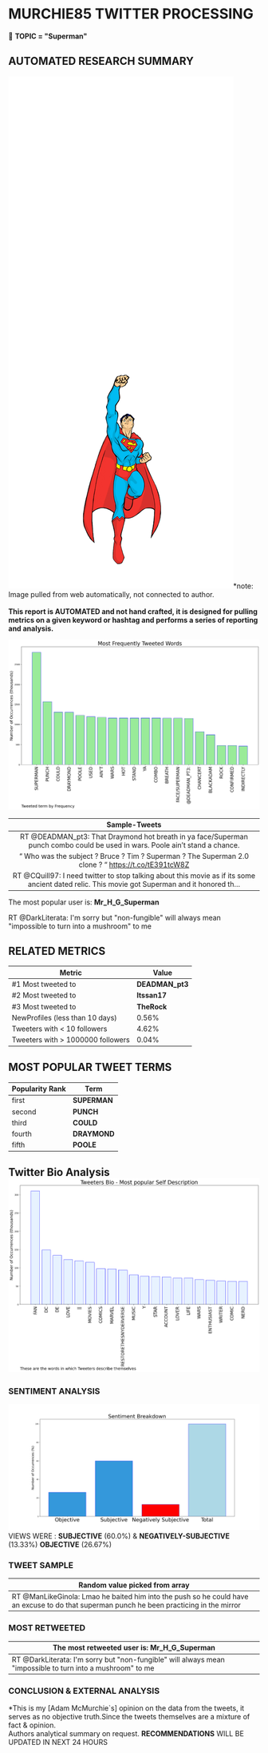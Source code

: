 # MURCHIE85 TWITTER PROCESSING 
&#x1F34E; **TOPIC = "Superman"**

## AUTOMATED RESEARCH SUMMARY

![image](assets/2022-10-07hashtagImage.png)*note: Image pulled from web automatically, not connected to author.
<br></br>
<b> This report is AUTOMATED and not hand crafted, it is designed for pulling metrics on a given keyword or hashtag and performs a series of reporting and analysis.</b>



![image](assets/2022-10-07TWEETS.png)



|                **Sample-Tweets**        |
| :-------------: |
| RT @DEADMAN_pt3: That Draymond hot breath in ya face/Superman punch combo could be used in wars. Poole ain’t stand a chance. |
| “ Who was the subject ? Bruce ? Tim ? Superman ? The Superman 2.0 clone ? “ https://t.co/tE391tcW8Z |
| RT @CQuill97: I need twitter to stop talking about this movie as if its some ancient dated relic. This movie got Superman and it honored th… |

The most popular user is: **Mr_H_G_Superman**
<div class="alert alert-block alert-danger"> RT @DarkLiterata: I'm sorry but "non-fungible" will always mean "impossible to turn into a mushroom" to me</div>

## RELATED METRICS<br>
| Metric | Value |
| ------------- | ------------- |
| #1 Most tweeted to  | **DEADMAN_pt3** |
| #2 Most tweeted to  | **Itssan17** |
| #3 Most tweeted to  | **TheRock** |
| NewProfiles (less than 10 days) | 0.56%  |
| Tweeters with < 10 followers  | 4.62%|
| Tweeters with > 1000000 followers  | 0.04%  |



## MOST POPULAR TWEET TERMS 


| Popularity Rank  | Term |
| ------------- | ------------- |
| first  | **SUPERMAN**  |
| second  | **PUNCH**  |
| third  | **COULD** |
| fourth  | **DRAYMOND**  |
| fifth  | **POOLE**  |


## Twitter Bio Analysis![image](assets/2022-10-07BIO.png)
### SENTIMENT ANALYSIS
![image](assets/2022-10-07sentiment.png)
VIEWS WERE : **SUBJECTIVE**  (60.0%) & **NEGATIVELY-SUBJECTIVE** (13.33%) **OBJECTIVE** (26.67%)

### TWEET SAMPLE 
| Random value picked from array |
| ------------- |
|RT @ManLikeGinola: Lmao he baited him into the push so he could have an excuse to do that superman punch he been practicing in the mirror |

### MOST RETWEETED 

| The most retweeted user is: **Mr_H_G_Superman**  |
| ------------- |
| RT @DarkLiterata: I'm sorry but "non-fungible" will always mean "impossible to turn into a mushroom" to me |

### CONCLUSION & EXTERNAL ANALYSIS

*This is my [Adam McMurchie`s] opinion on the data from the tweets, it serves as no objective truth.Since the tweets themselves are a mixture of fact & opinion.<br>
Authors analytical summary on request.
**RECOMMENDATIONS** WILL BE UPDATED IN NEXT  24 HOURS <br>